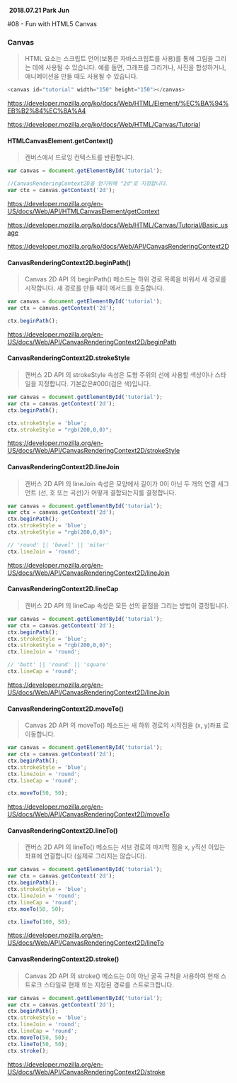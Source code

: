 ​																		**2018.07.21 Park Jun**


#08 - Fun with HTML5 Canvas			

### Canvas

> HTML <canvas> 요소는 스크립트 언어(보통은  자바스크립트를 사용)를 통해 그림을 그리는 데에 사용될 수 있습니다. 예를 들면, 그래프를 그리거나, 사진을 합성하거나, 애니메이션을 만들 때도 사용될 수 있습니다.

```javascript
<canvas id="tutorial" width="150" height="150"></canvas>
```

https://developer.mozilla.org/ko/docs/Web/HTML/Element/%EC%BA%94%EB%B2%84%EC%8A%A4

https://developer.mozilla.org/ko/docs/Web/HTML/Canvas/Tutorial



#### HTMLCanvasElement.getContext()

> 캔버스에서 드로잉 컨텍스트를 반환합니다.

```javascript
var canvas = document.getElementById('tutorial');

//CanvasRenderingContext2D을 얻기위해 "2d"로 지정합니다.
var ctx = canvas.getContext('2d');
```

https://developer.mozilla.org/en-US/docs/Web/API/HTMLCanvasElement/getContext

https://developer.mozilla.org/ko/docs/Web/HTML/Canvas/Tutorial/Basic_usage

https://developer.mozilla.org/ko/docs/Web/API/CanvasRenderingContext2D



#### CanvasRenderingContext2D.beginPath()

> Canvas 2D API 의 beginPath()  메소드는 하위 경로 목록을 비워서 새 경로를 시작합니다. 새 경로를 만들 때이 메서드를 호출합니다.

```javascript
var canvas = document.getElementById('tutorial');
var ctx = canvas.getContext('2d');

ctx.beginPath();
```

https://developer.mozilla.org/en-US/docs/Web/API/CanvasRenderingContext2D/beginPath



#### CanvasRenderingContext2D.strokeStyle

> 캔버스 2D API 의 strokeStyle 속성은 도형 주위의 선에 사용할 색상이나 스타일을 지정합니다. 기본값은#000(검은 색)입니다.

```javascript
var canvas = document.getElementById('tutorial');
var ctx = canvas.getContext('2d');
ctx.beginPath();

ctx.strokeStyle = 'blue';
ctx.strokeStyle = "rgb(200,0,0)";
```

https://developer.mozilla.org/en-US/docs/Web/API/CanvasRenderingContext2D/strokeStyle



#### CanvasRenderingContext2D.lineJoin

> 캔버스 2D API 의 lineJoin 속성은 모양에서 길이가 0이 아닌 두 개의 연결 세그먼트 (선, 호 또는 곡선)가 어떻게 결합되는지를 결정합니다.

```javascript
var canvas = document.getElementById('tutorial');
var ctx = canvas.getContext('2d');
ctx.beginPath();
ctx.strokeStyle = 'blue';
ctx.strokeStyle = "rgb(200,0,0)";

// 'round' || 'bevel' || 'miter'
ctx.lineJoin = 'round'; 
```

https://developer.mozilla.org/en-US/docs/Web/API/CanvasRenderingContext2D/lineJoin



#### CanvasRenderingContext2D.lineCap

> 캔버스 2D API 의 lineCap 속성은 모든 선의 끝점을 그리는 방법이 결정됩니다. 

```javascript
var canvas = document.getElementById('tutorial');
var ctx = canvas.getContext('2d');
ctx.beginPath();
ctx.strokeStyle = 'blue';
ctx.strokeStyle = "rgb(200,0,0)";
ctx.lineJoin = 'round'; 

// 'butt' || 'round' || 'square'
ctx.lineCap = 'round'; 
```

https://developer.mozilla.org/en-US/docs/Web/API/CanvasRenderingContext2D/lineJoin



#### CanvasRenderingContext2D.moveTo()

> Canvas 2D API 의 moveTo() 메소드는 새 하위 경로의 시작점을 (x, y)좌표 로 이동합니다.

```javascript
var canvas = document.getElementById('tutorial');
var ctx = canvas.getContext('2d');
ctx.beginPath();
ctx.strokeStyle = 'blue';
ctx.lineJoin = 'round'; 
ctx.lineCap = 'round'; 

ctx.moveTo(50, 50);
```

https://developer.mozilla.org/en-US/docs/Web/API/CanvasRenderingContext2D/moveTo



#### CanvasRenderingContext2D.lineTo()

> 캔버스 2D API 의 lineTo() 메소드는 서브 경로의 마지막 점을 x, y직선 이있는 좌표에 연결합니다 (실제로 그리지는 않습니다).

```javascript
var canvas = document.getElementById('tutorial');
var ctx = canvas.getContext('2d');
ctx.beginPath();
ctx.strokeStyle = 'blue';
ctx.lineJoin = 'round'; 
ctx.lineCap = 'round'; 
ctx.moeTo(50, 50);

ctx.lineTo(100, 50);
```

https://developer.mozilla.org/en-US/docs/Web/API/CanvasRenderingContext2D/lineTo



#### CanvasRenderingContext2D.stroke()

> Canvas 2D API 의 stroke() 메소드는 0이 아닌 굴곡 규칙을 사용하여 현재 스트로크 스타일로 현재 또는 지정된 경로를 스트로크합니다.

```javascript
var canvas = document.getElementById('tutorial');
var ctx = canvas.getContext('2d');
ctx.beginPath();
ctx.strokeStyle = 'blue';
ctx.lineJoin = 'round'; 
ctx.lineCap = 'round'; 
ctx.moveTo(50, 50);
ctx.lineTo(50, 50);
ctx.stroke();
```

https://developer.mozilla.org/en-US/docs/Web/API/CanvasRenderingContext2D/stroke
